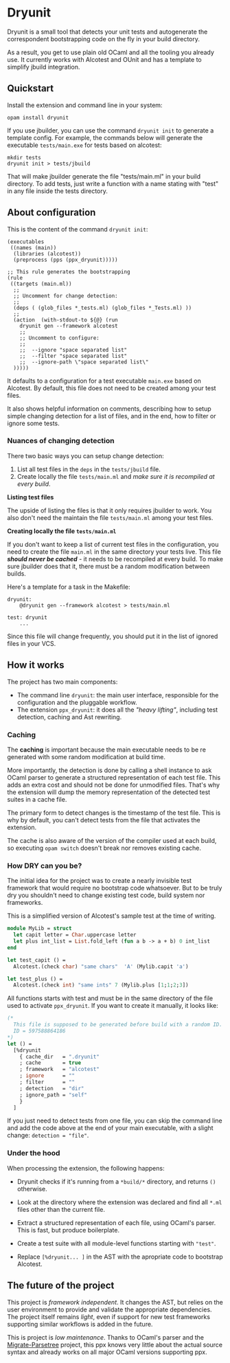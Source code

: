# Dryunit

Dryunit is a small tool that detects your unit tests and autogenerate the correspondent bootstrapping code on the fly in your build directory.

As a result, you get to use plain old OCaml and all the tooling you already use. It currently works with Alcotest and OUnit and has a template to simplify jbuild integration.

## Quickstart

Install the extension and command line in your system:

```
opam install dryunit
```

If you use jbuilder, you can use the command  `dryunit init` to generate a template config. For example, the commands below will generate the executable `tests/main.exe` for tests based on alcotest:

```
mkdir tests
dryunit init > tests/jbuild
```

That will make jbuilder generate the file "tests/main.ml" in your build directory. To add tests, just write a function with a name stating with "test" in any file inside the tests directory.



## About configuration

This is the content of the command `dryunit init`:

```
(executables
 ((names (main))
  (libraries (alcotest))
  (preprocess (pps (ppx_dryunit)))))

;; This rule generates the bootstrapping
(rule
 ((targets (main.ml))
  ;;
  ;; Uncomment for change detection:
  ;;
  (deps ( (glob_files *_tests.ml) (glob_files *_Tests.ml) ))
  ;;
  (action  (with-stdout-to ${@} (run
    dryunit gen --framework alcotest
    ;;
    ;; Uncomment to configure:
    ;;
    ;;  --ignore "space separated list"
    ;;  --filter "space separated list"
    ;;  --ignore-path \"space separated list\"
  )))))
```



It defaults to a configuration for a test executable `main.exe` based on Alcotest. By default, this file does not need to be created among your test files.

It also shows helpful information on comments, describing how to setup simple changing detection for a list of files, and in the end, how to filter or ignore some tests.



### Nuances of changing detection

There two basic ways you can setup change detection:

1. List all test files in the `deps` in the `tests/jbuild` file.
2. Create locally the file `tests/main.ml`  and *make sure it is recompiled at every build*.



**Listing test files**

The upside of listing the files is that it only requires jbuilder to work. You also don't need the maintain the file `tests/main.ml` among your test files.



**Creating locally the file `tests/main.ml `**

If you don't want to keep a list of current test files in the configuration, you need to create the file `main.ml` in the same directory your tests live. This file ***should never be cached*** - it needs to be recompiled at every build. To make sure jbuilder does that it, there must be a random modification between builds.

Here's a template for a task in the Makefile:

```
dryunit:
	@dryunit gen --framework alcotest > tests/main.ml

test: dryunit
	...
```



Since this file will change frequently, you should put it in the list of ignored files in your VCS.



## How it works

The project has two main components:

  - The command line `dryunit`: the main user interface, responsible for the configuration and the pluggable workflow.
  - The extension `ppx_dryunit`: it does all the *"heavy lifting"*, including test detection, caching and Ast rewriting.


### Caching

The **caching** is important because the main executable needs to be re generated with some random modification at build time.

More importantly, the detection is done by calling a shell instance to ask OCaml parser to generate a structured representation of each test file. This adds an extra cost and should not be done for unmodified files. That's why the extension will dump the memory representation of the detected test suites in a cache file.

The primary form to detect changes is the timestamp of the test file. This is why by default, you can't detect tests from the file that activates the extension.

The cache is also aware of the version of the compiler used at each build, so executing `opam switch` doesn't break nor removes existing cache.

###  How DRY can you be?

The initial idea for the project was to create a nearly invisible test framework that would require no bootstrap code whatsoever. But to be truly dry you shouldn't need to change existing test code, build system nor frameworks.

This is a simplified version of Alcotest's sample test at the time of writing.

```ocaml
module MyLib = struct
  let capit letter = Char.uppercase letter
  let plus int_list = List.fold_left (fun a b -> a + b) 0 int_list
end

let test_capit () =
  Alcotest.(check char) "same chars"  'A' (Mylib.capit 'a')

let test_plus () =
  Alcotest.(check int) "same ints" 7 (Mylib.plus [1;1;2;3])
```

All functions starts with test and must be in the same directory of the file used to activate `ppx_dryunit`. If you want to create it manually, it looks like:

```ocaml
(*
  This file is supposed to be generated before build with a random ID.
  ID = 597588864186
*)
let () =
  [%dryunit
    { cache_dir   = ".dryunit"
    ; cache       = true
    ; framework   = "alcotest"
    ; ignore      = ""
    ; filter      = ""
    ; detection   = "dir"
    ; ignore_path = "self"
    }
  ]
```

If you just need to detect tests from one file, you can skip the command line and add the code above at the end of your main executable, with a slight change: `detection = "file"`.

### Under the hood

When processing the extension, the following happens:

- Dryunit checks if it's running from a `*build/*` directory, and returns `()` otherwise.

- Look at the directory where the extension was declared and find all `*.ml` files other than the current file.

- Extract a structured representation of each file, using OCaml's parser. This is fast, but produce boilerplate.

- Create a test suite with all module-level functions starting with `"test"`.

- Replace `[%dryunit... ]` in the AST with the apropriate code to bootstrap Alcotest.



## The future of the project

This project is *framework independent*. It changes the AST, but relies on the user environment to provide and validate the appropriate dependencies. The project itself remains *light*, even if support for new test frameworks supporting similar workflows is added in the future.

This is project is *low maintenance*. Thanks to OCaml's parser and the [Migrate-Parsetree](https://github.com/ocaml-ppx/ocaml-migrate-parsetree) project, this ppx  knows very little about the actual source syntax and already works on all major OCaml versions supporting ppx.
